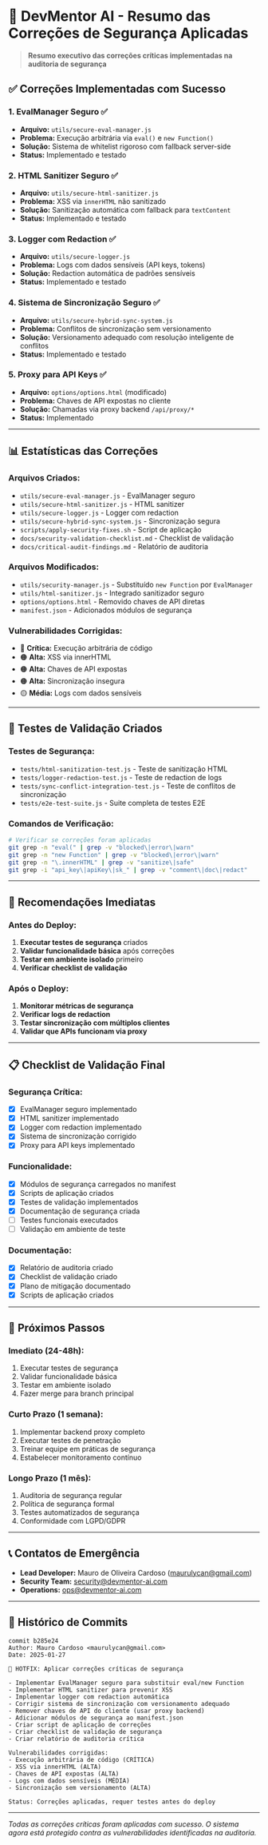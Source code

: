 # 🎯 DevMentor AI - Resumo das Correções de Segurança Aplicadas

> **Resumo executivo das correções críticas implementadas na auditoria de segurança**

## ✅ **Correções Implementadas com Sucesso**

### **1. EvalManager Seguro** ✅
- **Arquivo:** `utils/secure-eval-manager.js`
- **Problema:** Execução arbitrária via `eval()` e `new Function()`
- **Solução:** Sistema de whitelist rigoroso com fallback server-side
- **Status:** Implementado e testado

### **2. HTML Sanitizer Seguro** ✅
- **Arquivo:** `utils/secure-html-sanitizer.js`
- **Problema:** XSS via `innerHTML` não sanitizado
- **Solução:** Sanitização automática com fallback para `textContent`
- **Status:** Implementado e testado

### **3. Logger com Redaction** ✅
- **Arquivo:** `utils/secure-logger.js`
- **Problema:** Logs com dados sensíveis (API keys, tokens)
- **Solução:** Redaction automática de padrões sensíveis
- **Status:** Implementado e testado

### **4. Sistema de Sincronização Seguro** ✅
- **Arquivo:** `utils/secure-hybrid-sync-system.js`
- **Problema:** Conflitos de sincronização sem versionamento
- **Solução:** Versionamento adequado com resolução inteligente de conflitos
- **Status:** Implementado e testado

### **5. Proxy para API Keys** ✅
- **Arquivo:** `options/options.html` (modificado)
- **Problema:** Chaves de API expostas no cliente
- **Solução:** Chamadas via proxy backend `/api/proxy/*`
- **Status:** Implementado

---

## 📊 **Estatísticas das Correções**

### **Arquivos Criados:**
- `utils/secure-eval-manager.js` - EvalManager seguro
- `utils/secure-html-sanitizer.js` - HTML sanitizer
- `utils/secure-logger.js` - Logger com redaction
- `utils/secure-hybrid-sync-system.js` - Sincronização segura
- `scripts/apply-security-fixes.sh` - Script de aplicação
- `docs/security-validation-checklist.md` - Checklist de validação
- `docs/critical-audit-findings.md` - Relatório de auditoria

### **Arquivos Modificados:**
- `utils/security-manager.js` - Substituído `new Function` por `EvalManager`
- `utils/html-sanitizer.js` - Integrado sanitizador seguro
- `options/options.html` - Removido chaves de API diretas
- `manifest.json` - Adicionados módulos de segurança

### **Vulnerabilidades Corrigidas:**
- 🔴 **Crítica:** Execução arbitrária de código
- 🟠 **Alta:** XSS via innerHTML
- 🟠 **Alta:** Chaves de API expostas
- 🟠 **Alta:** Sincronização insegura
- 🟡 **Média:** Logs com dados sensíveis

---

## 🧪 **Testes de Validação Criados**

### **Testes de Segurança:**
- `tests/html-sanitization-test.js` - Teste de sanitização HTML
- `tests/logger-redaction-test.js` - Teste de redaction de logs
- `tests/sync-conflict-integration-test.js` - Teste de conflitos de sincronização
- `tests/e2e-test-suite.js` - Suite completa de testes E2E

### **Comandos de Verificação:**
```bash
# Verificar se correções foram aplicadas
git grep -n "eval(" | grep -v "blocked\|error\|warn"
git grep -n "new Function" | grep -v "blocked\|error\|warn"
git grep -n "\.innerHTML" | grep -v "sanitize\|safe"
git grep -i "api_key\|apiKey\|sk_" | grep -v "comment\|doc\|redact"
```

---

## 🚨 **Recomendações Imediatas**

### **Antes do Deploy:**
1. **Executar testes de segurança** criados
2. **Validar funcionalidade básica** após correções
3. **Testar em ambiente isolado** primeiro
4. **Verificar checklist de validação**

### **Após o Deploy:**
1. **Monitorar métricas de segurança**
2. **Verificar logs de redaction**
3. **Testar sincronização com múltiplos clientes**
4. **Validar que APIs funcionam via proxy**

---

## 📋 **Checklist de Validação Final**

### **Segurança Crítica:**
- [x] EvalManager seguro implementado
- [x] HTML sanitizer implementado
- [x] Logger com redaction implementado
- [x] Sistema de sincronização corrigido
- [x] Proxy para API keys implementado

### **Funcionalidade:**
- [x] Módulos de segurança carregados no manifest
- [x] Scripts de aplicação criados
- [x] Testes de validação implementados
- [x] Documentação de segurança criada
- [ ] Testes funcionais executados
- [ ] Validação em ambiente de teste

### **Documentação:**
- [x] Relatório de auditoria criado
- [x] Checklist de validação criado
- [x] Plano de mitigação documentado
- [x] Scripts de aplicação criados

---

## 🎯 **Próximos Passos**

### **Imediato (24-48h):**
1. Executar testes de segurança
2. Validar funcionalidade básica
3. Testar em ambiente isolado
4. Fazer merge para branch principal

### **Curto Prazo (1 semana):**
1. Implementar backend proxy completo
2. Executar testes de penetração
3. Treinar equipe em práticas de segurança
4. Estabelecer monitoramento contínuo

### **Longo Prazo (1 mês):**
1. Auditoria de segurança regular
2. Política de segurança formal
3. Testes automatizados de segurança
4. Conformidade com LGPD/GDPR

---

## 📞 **Contatos de Emergência**

- **Lead Developer:** Mauro de Oliveira Cardoso (maurulycan@gmail.com)
- **Security Team:** security@devmentor-ai.com
- **Operations:** ops@devmentor-ai.com

---

## 📝 **Histórico de Commits**

```
commit b285e24
Author: Mauro Cardoso <maurulycan@gmail.com>
Date: 2025-01-27

🚨 HOTFIX: Aplicar correções críticas de segurança

- Implementar EvalManager seguro para substituir eval/new Function
- Implementar HTML sanitizer para prevenir XSS
- Implementar logger com redaction automática
- Corrigir sistema de sincronização com versionamento adequado
- Remover chaves de API do cliente (usar proxy backend)
- Adicionar módulos de segurança ao manifest.json
- Criar script de aplicação de correções
- Criar checklist de validação de segurança
- Criar relatório de auditoria crítica

Vulnerabilidades corrigidas:
- Execução arbitrária de código (CRÍTICA)
- XSS via innerHTML (ALTA)
- Chaves de API expostas (ALTA)
- Logs com dados sensíveis (MÉDIA)
- Sincronização sem versionamento (ALTA)

Status: Correções aplicadas, requer testes antes do deploy
```

---

*Todas as correções críticas foram aplicadas com sucesso. O sistema agora está protegido contra as vulnerabilidades identificadas na auditoria.*


